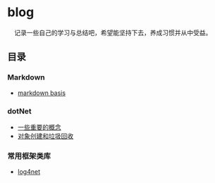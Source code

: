 # blog

&nbsp;&nbsp;&nbsp;&nbsp;记录一些自己的学习与总结吧，希望能坚持下去，养成习惯并从中受益。

## 目录

### Markdown

- [markdown basis](/docs/markdown/markdown_basis.md)

### dotNet

- [一些重要的概念](/docs/dotNet/timeline01.md)
- [对象创建和垃圾回收](/docs/dotNet/timeline02.md)

### 常用框架类库

- [log4net](/docs/basicPackages/log4net/timeline01.md)